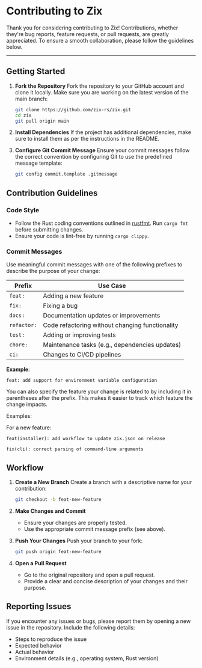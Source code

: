 # Contributing to Zix

Thank you for considering contributing to Zix! Contributions, whether they're bug reports, feature requests, or pull requests, are greatly appreciated. To ensure a smooth collaboration, please follow the guidelines below.

---
## Getting Started

1. **Fork the Repository**
   Fork the repository to your GitHub account and clone it locally. Make sure you are working on the latest version of the main branch:
   ```bash
   git clone https://github.com/zix-rs/zix.git
   cd zix
   git pull origin main
   ```

3. **Install Dependencies**
   If the project has additional dependencies, make sure to install them as per the instructions in the README.

4. **Configure Git Commit Message**
   Ensure your commit messages follow the correct convention by configuring Git to use the predefined message template:
   ```bash
   git config commit.template .gitmessage
   ```

## Contribution Guidelines

### Code Style

- Follow the Rust coding conventions outlined in [rustfmt](https://github.com/rust-lang/rustfmt). Run `cargo fmt` before submitting changes.
- Ensure your code is lint-free by running `cargo clippy`.

### Commit Messages

Use meaningful commit messages with one of the following prefixes to describe the purpose of your change:

| **Prefix**   | **Use Case**                                    |
|--------------|-------------------------------------------------|
| `feat:`      | Adding a new feature                            |
| `fix:`       | Fixing a bug                                   |
| `docs:`      | Documentation updates or improvements           |
| `refactor:`  | Code refactoring without changing functionality |
| `test:`      | Adding or improving tests                      |
| `chore:`     | Maintenance tasks (e.g., dependencies updates)  |
| `ci:`        | Changes to CI/CD pipelines                     |

**Example**:
```
feat: add support for environment variable configuration
```

You can also specify the feature your change is related to by including it in parentheses after the prefix. This makes it easier to track which feature the change impacts.

Examples:

For a new feature:
```
feat(installer): add workflow to update zix.json on release
```
```
fix(cli): correct parsing of command-line arguments
```
## Workflow

1. **Create a New Branch**
   Create a branch with a descriptive name for your contribution:
   ```bash
   git checkout -b feat-new-feature
   ```

2. **Make Changes and Commit**
   - Ensure your changes are properly tested.
   - Use the appropriate commit message prefix (see above).

3. **Push Your Changes**
   Push your branch to your fork:
   ```bash
   git push origin feat-new-feature
   ```

4. **Open a Pull Request**
   - Go to the original repository and open a pull request.
   - Provide a clear and concise description of your changes and their purpose.


## Reporting Issues

If you encounter any issues or bugs, please report them by opening a new issue in the repository. Include the following details:
- Steps to reproduce the issue
- Expected behavior
- Actual behavior
- Environment details (e.g., operating system, Rust version)
